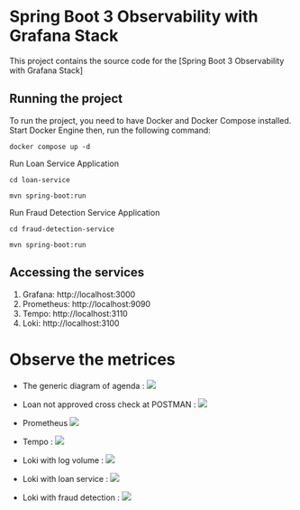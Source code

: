 # Spring Boot 3 Observability with Grafana Stack

This project contains the source code for the [Spring Boot 3 Observability with Grafana Stack]
## Running the project

To run the project, you need to have Docker and Docker Compose installed. Start Docker Engine then, run the following command:

```docker compose up -d```

Run Loan Service Application

```cd loan-service```

```mvn spring-boot:run```

Run Fraud Detection Service Application

```cd fraud-detection-service```

```mvn spring-boot:run```


## Accessing the services
1. Grafana: http://localhost:3000
2. Prometheus: http://localhost:9090
3. Tempo: http://localhost:3110
4. Loki: http://localhost:3100

# Observe the metrices

- The generic diagram of agenda :
![](https://github.com/AadityaUoHyd/springboot3-with-observability-demo/blob/master/img.png)

- Loan not approved cross check at POSTMAN :
![](https://github.com/AadityaUoHyd/springboot3-with-observability-demo/blob/master/not_approved.png)

- Prometheus
![](https://github.com/AadityaUoHyd/springboot3-with-observability-demo/blob/master/prometheus.png)

- Tempo :
![](https://github.com/AadityaUoHyd/springboot3-with-observability-demo/blob/master/tempo.png)

- Loki with log volume :
![](https://github.com/AadityaUoHyd/springboot3-with-observability-demo/blob/master/loki_logVolume.png)

- Loki with loan service :
![](https://github.com/AadityaUoHyd/springboot3-with-observability-demo/blob/master/loki_with_the_loan_service.png)

- Loki with fraud detection :
![](https://github.com/AadityaUoHyd/springboot3-with-observability-demo/blob/master/loki_with_the_fraud_detection.png)
